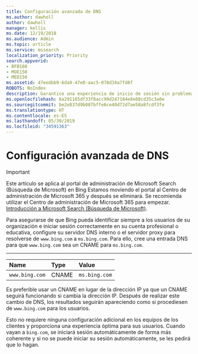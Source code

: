 ```yaml
---
title: Configuración avanzada de DNS
ms.author: dawholl
author: dawholl
manager: kellis
ms.date: 12/19/2018
ms.audience: Admin
ms.topic: article
ms.service: mssearch
localization_priority: Priority
search.appverid:
- BFB160
- MOE150
- MED150
ms.assetid: 47eedbb9-6da9-47e0-aac5-078d34a7fd8f
ROBOTS: NoIndex
description: Garantice una experiencia de inicio de sesión sin problemas para los usuarios mediante la configuración del servidor DNS con CNAME
ms.openlocfilehash: 6a291165df33f8acc99d247104e8e88cd35c3a0e
ms.sourcegitcommit: be2e837d9b087bffe6ce40d72d7ae58a8fcdf3fe
ms.translationtype: HT
ms.contentlocale: es-ES
ms.lasthandoff: 05/30/2019
ms.locfileid: "34591363"
---
```

# <a name="advanced-dns-configuration"></a>Configuración avanzada de DNS

> [!IMPORTANT]
> Este artículo se aplica al portal de administración de Microsoft Search (Búsqueda de Microsoft) en Bing Estamos moviendo el portal al Centro de administración de Microsoft 365 y después se eliminará. Se recomienda utilizar el Centro de administración de Microsoft 365 para empezar. [Introducción a Microsoft Search (Búsqueda de Microsoft)](overview-microsoft-search.md).
    
Para asegurarse de que Bing pueda identificar siempre a los usuarios de su organización e iniciar sesión correctamente en su cuenta profesional o educativa, configure su servidor DNS interno o el servidor proxy para resolverse de `www.bing.com` a `ms.bing.com`. Para ello, cree una entrada DNS para que `www.bing.com` sea un CNAME para `ms.bing.com`.
  
****

|**Name**|**Type**|**Value**|
|:-----|:-----|:-----|
|`www.bing.com`  <br/> |CNAME  <br/> |`ms.bing.com`  <br/> |
   
Es preferible usar un CNAME en lugar de la dirección IP ya que un CNAME seguirá funcionando si cambia la dirección IP. Después de realizar este cambio de DNS, los resultados seguirán apareciendo como si procediesen de `www.bing.com` para los usuarios. 
  
Esto no requiere ninguna configuración adicional en los equipos de los clientes y proporciona una experiencia óptima para sus usuarios. Cuando vayan a `bing.com`, se iniciará sesión automáticamente de forma más coherente y si no se puede iniciar su sesión automáticamente, se les pedirá que lo hagan.
